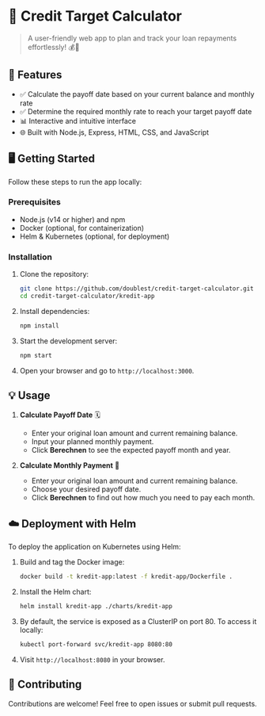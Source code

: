 # 🎯 Credit Target Calculator

> A user-friendly web app to plan and track your loan repayments effortlessly! 💰📅

## 🚀 Features
- ✅ Calculate the payoff date based on your current balance and monthly rate
- ✅ Determine the required monthly rate to reach your target payoff date
- 📊 Interactive and intuitive interface
- 🌐 Built with Node.js, Express, HTML, CSS, and JavaScript

## 🖥️ Getting Started
Follow these steps to run the app locally:

### Prerequisites
- Node.js (v14 or higher) and npm
- Docker (optional, for containerization)
- Helm & Kubernetes (optional, for deployment)

### Installation
1. Clone the repository:
   ```bash
   git clone https://github.com/doublest/credit-target-calculator.git
   cd credit-target-calculator/kredit-app
   ```
2. Install dependencies:
   ```bash
   npm install
   ```
3. Start the development server:
   ```bash
   npm start
   ```
4. Open your browser and go to `http://localhost:3000`.

## 💡 Usage
1. **Calculate Payoff Date** 🗓️  
   - Enter your original loan amount and current remaining balance.  
   - Input your planned monthly payment.  
   - Click **Berechnen** to see the expected payoff month and year.

2. **Calculate Monthly Payment** 💸  
   - Enter your original loan amount and current remaining balance.  
   - Choose your desired payoff date.  
   - Click **Berechnen** to find out how much you need to pay each month.

## ☁️ Deployment with Helm
To deploy the application on Kubernetes using Helm:

1. Build and tag the Docker image:
   ```bash
   docker build -t kredit-app:latest -f kredit-app/Dockerfile .
   ```
2. Install the Helm chart:
   ```bash
   helm install kredit-app ./charts/kredit-app
   ```
3. By default, the service is exposed as a ClusterIP on port 80. To access it locally:
   ```bash
   kubectl port-forward svc/kredit-app 8080:80
   ```
4. Visit `http://localhost:8080` in your browser.

## 🤝 Contributing
Contributions are welcome! Feel free to open issues or submit pull requests.
